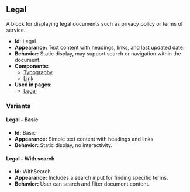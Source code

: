 ## Legal
A block for displaying legal documents such as privacy policy or terms of service.
- **Id:** Legal
- **Appearance:** Text content with headings, links, and last updated date.
- **Behavior:** Static display, may support search or navigation within the document.
- **Components:**
  - [Typography](../components/Typography.md)
  - [Link](../components/Link.md)
- **Used in pages:**
  - [Legal](../pages/Legal.md)
### Variants
#### Legal - **Basic**
- **Id:** Basic
- **Appearance:** Simple text content with headings and links.
- **Behavior:** Static display, no interactivity.
#### Legal - **With search**
- **Id:** WithSearch
- **Appearance:** Includes a search input for finding specific terms.
- **Behavior:** User can search and filter document content.
